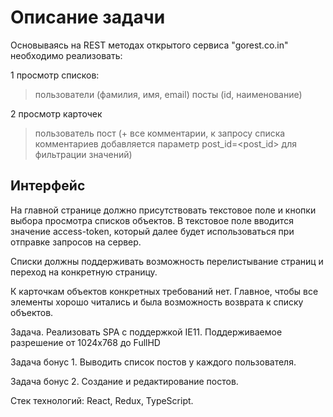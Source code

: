 # Описание задачи

Основываясь на REST методах открытого сервиса "gorest.co.in" необходимо реализовать:

1 просмотр списков:

> пользователи (фамилия, имя, email)
> посты (id, наименование)

2 просмотр карточек

> пользователь
> пост (+ все комментарии, к запросу списка комментариев добавляется параметр post_id=<post_id> для фильтрации значений)

## Интерфейс

На главной странице должно присутствовать текстовое поле и кнопки выбора просмотра списков объектов.
В текстовое поле вводится значение access-token, который далее будет использоваться при отправке запросов на сервер.

Списки должны поддерживать возможность перелистывание страниц и переход на конкретную страницу.

К карточкам объектов конкретных требований нет. Главное, чтобы все элементы хорошо читались и была возможность возврата к списку объектов.

Задача.
Реализовать SPA с поддержкой IE11. Поддерживаемое разрешение от 1024x768 до FullHD

Задача бонус 1.
Выводить список постов у каждого пользователя.

Задача бонус 2.
Создание и редактирование постов.

Стек технологий: React, Redux, TypeScript.
